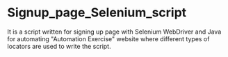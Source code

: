 # Signup_page_Selenium_script
It is a script written for signing up page with Selenium WebDriver and Java for automating "Automation Exercise" website where different types of locators are used to write the script.
 
